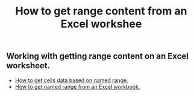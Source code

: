﻿---
title: How to get range content from an Excel workshee
second_title: Aspose.Cells Cloud Documen
linktitle: Ge
type: docs
url: /ar/ranges/get/
keywords: How to get range content from an Excel worksheet
description: Aspose.Cells Cloud REST API support getting range content from an Excel Worksheet. SDK support kinds of development languages. They include Android, C#, Go, Java, NodeJS, Perl, PHP, Python, Ruby, and swift
weight: 20
---
## Working with getting range content on an Excel worksheet.


- [How to get cells data based on named range.](/cells/ar/ranges/get/values/) 
- [How to get named range from an Excel workbook.](/cells/ar/ranges/get/name/) 


